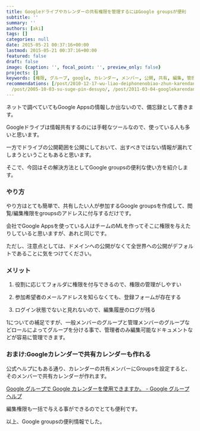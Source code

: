 ```yaml
---
title: Googleドライブやカレンダーの共有権限を管理するにはGoogle groupsが便利
subtitle: ''
summary: ''
authors: [aki]
tags: []
categories: null
date: 2015-05-21 00:37:16+00:00
lastmod: 2015-05-21 00:37:16+00:00
featured: false
draft: false
image: {caption: '', focal_point: '', preview_only: false}
projects: []
keywords: [権限, グループ, google, カレンダー, メンバー, 公開, 共有, 編集, 管理, 付与]
recommendations: [/post/2010-12-17-wu-liao-deiphonenobiao-zhun-karendaniakapera-slash-he-chang-karendawobiao-shi-surufang-fa/,
  /post/2005-10-03-su-suge-pin-desuyo/, /post/2011-03-04-googlekarendanochang-suo-qing-bao-wogooglematupunibiao-shi-surufang-fa/]
---
```

ネットで調べていてもGoogle Appsの情報しか出ないので、備忘録として書きます。

  

Googleドライブは情報共有するのには手軽なツールなので、使っている人も多いと思います。

一方でドライブの公開範囲を公開にしておいて、出すべきではない情報が漏れてしまうということもあると思います。

そこで、今回はその解決方法としてGoogle groupsの便利な使い方を紹介します。

  

### やり方

  

やり方はとても簡単で、共有したい人が参加するGoogle groupsを作成して、閲覧/編集権限をgroupsのアドレスに付与するだけです。

  

会社でGoogle Appsを使っている人はチームのMLを作ってそこに権限を与えたりしていると思いますが、あれと同じです。

ただし、注意点としては、ドメインへの公開がなくて全世界への公開がデフォルトであることに気をつけてください。

  

### メリット

  

1. 役割に応じてフォルダに権限を付与できるので、権限の管理がしやすい

2. 参加希望者のメールアドレスを知らなくても、登録フォームが存在する

3. ログイン状態でないと見れないので、編集履歴のログが残る

  

1についての補足ですが、一般メンバーのグループと管理メンバーのグループなどロールによってグループを分ける事で、管理者のみ編集可能なドキュメントなどが容易に管理できます。

  

### おまけ:Googleカレンダーで共有カレンダーも作れる

  

公式ヘルプにもある通り、カレンダーの共有メンバーにGroupsを設定すると、そのメンバーで共有カレンダーが作れます。

  

[Google グループで Google カレンダーを使用できますか。 - Google グループ ヘルプ](https://support.google.com/groups/answer/60652?hl=ja)

  

編集権限も一括で与える事ができるのでとても便利です。

  

以上、Google groupsの便利情報でした。

  


